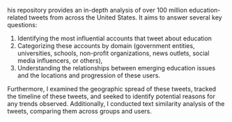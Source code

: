 his repository provides an in-depth analysis of over 100 million education-related tweets from across the United States. 
It aims to answer several key questions:
1. Identifying the most influential accounts that tweet about education
2. Categorizing these accounts by domain (government entities, universities, schools, non-profit organizations, news outlets, social media influencers, or others), 
3. Understanding the relationships between emerging education issues and the locations and progression of these users.

Furthermore, I examined the geographic spread of these tweets, tracked the timeline of these tweets, and seeked to identify potential reasons for any trends observed. 
Additionally, I conducted text similarity analysis of the tweets, comparing them across groups and users.
